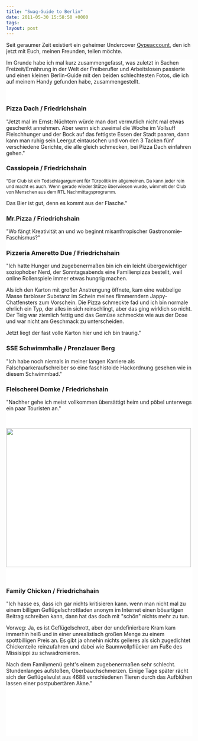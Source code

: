 ```yaml
---
title: "Swag-Guide to Berlin"
date: 2011-05-30 15:58:50 +0000
tags: 
layout: post
---
```

<p>
	Seit geraumer Zeit existiert ein geheimer Undercover <a href="http://www.qype.com/people/newkid">Qypeaccount</a>, den ich jetzt mit Euch, meinen Freunden, teilen möchte.</p>
<div style="background-color: rgb(255, 255, 255); ">
	<p>
		Im Grunde habe ich mal kurz zusammengefasst, was zuletzt in Sachen Freizeit/Ernährung in der Welt der Freiberufler und Arbeitslosen passierte und einen kleinen Berlin-Guide mit den beiden schlechtesten Fotos, die ich auf meinem Handy gefunden habe, zusammengestellt.</p>
	<p>
		 </p>
	<h3>
		Pizza Dach / Friedrichshain</h3>
	<p>
		"Jetzt mal im Ernst: Nüchtern würde man dort vermutlich nicht mal etwas geschenkt annehmen. Aber wenn sich zweimal die Woche im Vollsuff Fleischhunger und der Bock auf das fettigste Essen der Stadt paaren, dann kann man ruhig sein Leergut eintauschen und von den 3 Tacken fünf verschiedene Gerichte, die alle gleich schmecken, bei Pizza Dach einfahren gehen."</p>
	<h3>
		Cassiopeia / Friedrichshain</h3>
	<p>
		<span class="Apple-style-span" style="font-size: 12px; font-weight: normal; ">"Der Club ist ein Todschlagargument für Türpolitik im allgemeinen. Da kann jeder rein und macht es auch. Wenn gerade wieder Stütze überwiesen wurde, wimmelt der Club von Menschen aus dem RTL Nachmittagsprogramm.</span></p>
	<p>
		Das Bier ist gut, denn es kommt aus der Flasche."</p>
	<h3>
		Mr.Pizza / Friedrichshain</h3>
	<p>
		"Wo fängt Kreativität an und wo beginnt misanthropischer Gastronomie-Faschismus?"</p>
	<h3>
		Pizzeria Ameretto Due / Friedrichshain</h3>
	<p>
		"Ich hatte Hunger und zugebenermaßen bin ich ein leicht übergewichtiger soziophober Nerd, der Sonntagsabends eine Familienpizza bestellt, weil online Rollenspiele immer etwas hungrig machen.</p>
	<p>
		Als ich den Karton mit großer Anstrengung öffnete, kam eine wabbelige Masse farbloser Substanz im Schein meines flimmerndern Jappy-Chatfensters zum Vorschein. Die Pizza schmeckte fad und ich bin normale ehrlich ein Typ, der alles in sich reinschlingt, aber das ging wirklich so nicht. Der Teig war ziemlich fettig und das Gemüse schmeckte wie aus der Dose und war nicht am Geschmack zu unterscheiden.</p>
	<p>
		Jetzt liegt der fast volle Karton hier und ich bin traurig."</p>
	<h3>
		SSE Schwimmhalle / Prenzlauer Berg</h3>
	<p>
		"Ich habe noch niemals in meiner langen Karriere als Falschparkeraufschreiber so eine faschistoide Hackordnung gesehen wie in diesem Schwimmbad."</p>
	<h3>
		Fleischerei Domke / Friedrichshain</h3>
	<p>
		"Nachher gehe ich meist vollkommen übersättigt heim und pöbel unterwegs ein paar Touristen an."</p>
	<p>
		 </p>
	<p>
		<img alt="" height="375" src="/files/essen2.jpg" width="500" /></p>
	<p>
		 </p>
	<h3>
		Family Chicken / Friedrichshain</h3>
	<p>
		"Ich hasse es, dass ich gar nichts kritisieren kann. wenn man nicht mal zu einem billigen Geflügelschrottladen anonym im Internet einen bösartigen Beitrag schreiben kann, dann hat das doch mit "schön" nichts mehr zu tun.</p>
	<p>
		Vorweg: Ja, es ist Geflügelschrott, aber der undefinierbare Kram kam immerhin heiß und in einer unrealistisch großen Menge zu einem spottbilligen Preis an. Es gibt ja ohnehin nichts geileres als sich zugedichtet Chickenteile reinzufahren und dabei wie Baumwollpflücker am Fuße des Missisippi zu schwadronieren.</p>
	<p>
		Nach dem Familymenü geht's einem zugebenermaßen sehr schlecht. Stundenlanges aufstoßen, Oberbauchschmerzen. Einige Tage später rächt sich der Geflügelwulst aus 4688 verschiedenen Tieren durch das Aufblühen lassen einer postpubertären Akne."</p>
	<p>
		 </p>
	<p>
		<img alt="" src="/files/essen1.jpg" /></p>
	<p>
		 </p>
	<p>
		 </p>
	<p style="color: rgb(34, 34, 34); font-family: Arial, Verdana, sans-serif; font-size: 12px; ">
		 </p>
</div>

